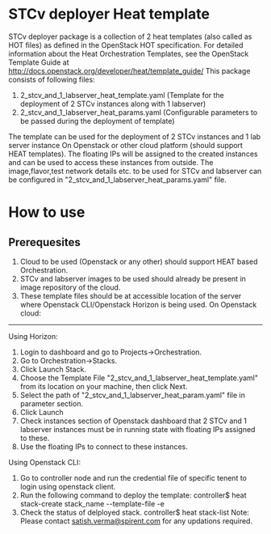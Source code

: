 STCv deployer Heat template
===========================
STCv deployer package is a collection of 2 heat templates (also called as HOT files) as defined in the OpenStack HOT specification.
For detailed information about the Heat Orchestration Templates, see the OpenStack Template Guide at http://docs.openstack.org/developer/heat/template_guide/
This package consists of following files:
1. 2_stcv_and_1_labserver_heat_template.yaml (Template for the deployment of 2 STCv instances along with 1 labserver)
2. 2_stcv_and_1_labserver_heat_params.yaml (Configurable parameters to be passed during the deployment of template)

The template can be used for the deployment of 2 STCv instances and 1 lab server instance On Openstack or other cloud platform (should support HEAT templates).
The floating IPs will be assigned to the created instances and can be used to access these instances from outside.
The image,flavor,test network details etc. to be used for STCv and labserver can be configured in  "2_stcv_and_1_labserver_heat_params.yaml" file.

How to use
==========
Prerequesites
-------------
1. Cloud to be used (Openstack or any other) should support HEAT based Orchestration.
2. STCv and labserver images to be used should already be present in image repository of the cloud.
3. These template files should be at accessible location of the server where Openstack CLI/Openstack Horizon is being used.
On Openstack cloud:
------------------
Using Horizon:
1. Login to dashboard and go to Projects->Orchestration.
2. Go to Orchestration->Stacks.
3. Click Launch Stack.
4. Choose the Template File "2_stcv_and_1_labserver_heat_template.yaml" from its location on your machine, then click Next.
5. Select the path of "2_stcv_and_1_labserver_heat_param.yaml" file in parameter section.
6. Click Launch 
5. Check instances section of Openstack dashboard that 2 STCv and 1 labserver instances must be in running state with floating IPs assigned to these.
6. Use the floating IPs to connect to these instances.

Using Openstack CLI:
1. Go to controller node and run the credential file of specific tenent to login using openstack client.
2. Run the following command to deploy the template:
   controller$ heat stack-create stack_name --template-file <PathOfHeatTemplateFile> -e <PathOfHeatTemplateParamFile>  
3. Check the status of delployed stack.
   controller$ heat stack-list
Note: Please contact satish.verma@spirent.com for any updations required.   
